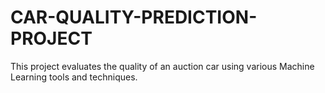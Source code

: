 # CAR-QUALITY-PREDICTION-PROJECT
This project evaluates the quality of an auction car using various Machine Learning tools and techniques.

